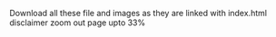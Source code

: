 Download all these file and images as they are linked with index.html
disclaimer  zoom out page upto 33% 
